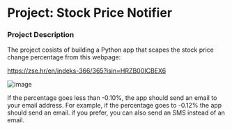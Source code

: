 # Project: Stock Price Notifier

### Project Description

The project cosists of building a Python app that scapes the stock price change percentage from this webpage:

https://zse.hr/en/indeks-366/365?isin=HRZB00ICBEX6

![image](/images/image1.png)

If the percentage goes less than -0.10%, the app should send an email to your email address. For example, if the percentage goes to -0.12% the app should send an email. if you prefer, you can also send an SMS instead of an email.


